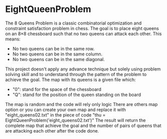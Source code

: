 # EightQueenProblem

  The 8 Queens Problem is a classic combinatorial optimization and constraint satisfaction problem in chess. The goal is to place eight queens on an 8×8 chessboard such that no two queens can attack each other. This means:

- No two queens can be in the same row.
- No two queens can be in the same column.
- No two queens can be in the same diagonal.

This project doesn't apply any advance technique but solely using problem solving skill and to understand through the pattern of the problem to achieve the goal. The map with its queens is a given file which:

-  "0": stand for the space of the chessboard
-  "Q": stand for the position of the queen standing on the board

The map is random and the code will rely only logic 
There are others map option or you can create your own map and replace it with "eight_queens02.txt" in the piece of code "thu = EightQueenProblem('eight_queens02.txt')" 
The result will return the complete map that achieve the goal and the number of pairs of queens that are attacking each other after the code done.
